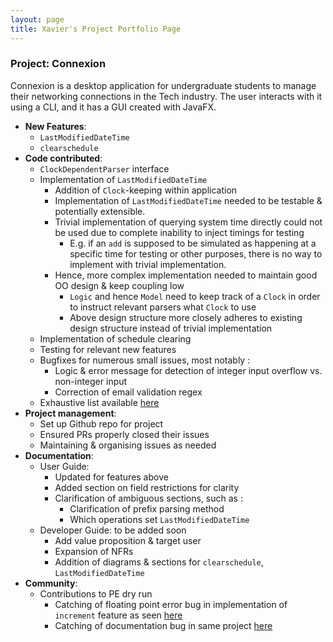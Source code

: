 ```yaml
---
layout: page
title: Xavier's Project Portfolio Page
---
```


### Project: Connexion

Connexion is a desktop application for undergraduate students to manage their networking connections in the Tech industry.
The user interacts with it using a CLI, and it has a GUI created with JavaFX.

* **New Features**: 
  * `LastModifiedDateTime`
  * `clearschedule`
* **Code contributed**:
  * `ClockDependentParser` interface
  * Implementation of `LastModifiedDateTime` 
    * Addition of `Clock`-keeping within application
    * Implementation of `LastModifiedDateTime` needed to be testable & potentially extensible.
    * Trivial implementation of querying system time directly could not be used due to complete inability to inject timings for testing
      * E.g. if an `add` is supposed to be simulated as happening at a specific time for testing or other purposes, there is no way to implement with trivial implementation.
    * Hence, more complex implementation needed to maintain good OO design & keep coupling low
      * `Logic` and hence `Model` need to keep track of a `Clock` in order to instruct relevant parsers what `Clock` to use
      * Above design structure more closely adheres to existing design structure instead of trivial implementation
  * Implementation of schedule clearing
  * Testing for relevant new features
  * Bugfixes for numerous small issues, most notably :
    * Logic & error message for detection of integer input overflow vs. non-integer input
    * Correction of email validation regex
  * Exhaustive list available [here](https://nus-cs2103-ay2324s1.github.io/tp-dashboard/?search=&sort=groupTitle&sortWithin=title&timeframe=commit&mergegroup=&groupSelect=groupByRepos&breakdown=true&checkedFileTypes=docs~functional-code~test-code&since=2023-09-22&tabOpen=true&tabType=authorship&tabAuthor=xavierpok&tabRepo=AY2324S1-CS2103-F13-1%2Ftp%5Bmaster%5D&authorshipIsMergeGroup=false&authorshipFileTypes=docs~functional-code~test-code&authorshipIsBinaryFileTypeChecked=false&authorshipIsIgnoredFilesChecked=false)
* **Project management**:
  * Set up Github repo for project
  * Ensured PRs properly closed their issues
  * Maintaining & organising issues as needed
* **Documentation**:
    * User Guide: 
      * Updated for features above
      * Added section on field restrictions for clarity
      * Clarification of ambiguous sections, such as :
        * Clarification of prefix parsing method
        * Which operations set `LastModifiedDateTime`
    * Developer Guide: to be added soon
      * Add value proposition & target user
      * Expansion of NFRs
      * Addition of diagrams & sections for `clearschedule`, `LastModifiedDateTime`
* **Community**:
    * Contributions to PE dry run
      * Catching of floating point error bug in implementation of `increment` feature as seen [here](https://github.com/AY2324S1-CS2103T-T14-1/tp/issues/220)
      * Catching of documentation bug in same project [here](https://github.com/AY2324S1-CS2103T-T14-1/tp/issues/220)

